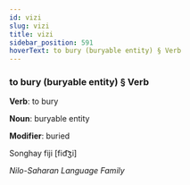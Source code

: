 ```yaml
---
id: vizi
slug: vizi
title: vizi
sidebar_position: 591
hoverText: to bury (buryable entity) § Verb
---
```


### to bury (buryable entity) § Verb

**Verb**: to bury

**Noun**: buryable entity

**Modifier**: buried

Songhay fiji [fid͡ʒi]

*Nilo-Saharan Language Family*